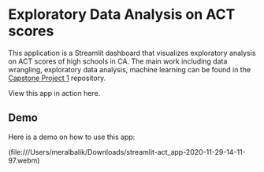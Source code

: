 # Exploratory Data Analysis on ACT scores

This application is a Streamlit dashboard that visualizes exploratory analysis on ACT scores of high schools in CA. The main work including data wrangling, exploratory data analysis, machine learning can be found in the [Capstone Project 1](https://github.com/Meralbalik/Capstone-Project-1) repository.

View this app in action here.

## Demo

Here is a demo on how to use this app:

(file:///Users/meralbalik/Downloads/streamlit-act_app-2020-11-29-14-11-97.webm)

